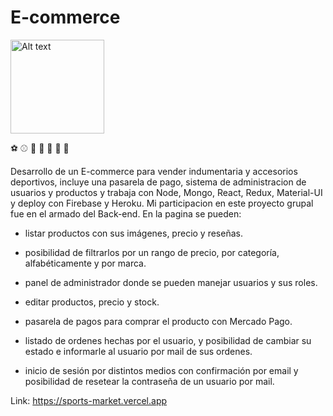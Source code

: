 # E-commerce
<img src="https://www.freeiconspng.com/uploads/exercise-sport-icon--7.png" height=150px width= 150px alt="Alt text" title="Optional title">

<p>⚽ ⚾ 🥎 🏀 🏐 🏈 🏉</p>
Desarrollo de un E-commerce para vender indumentaria y accesorios deportivos, incluye una pasarela de pago, sistema de administracion de usuarios y productos y trabaja con Node, Mongo, React, Redux, Material-UI y deploy con Firebase y Heroku. Mi participacion en este proyecto grupal fue en el armado del Back-end.
En la pagina se pueden:

- listar productos con sus imágenes, precio y reseñas.

- posibilidad de filtrarlos por un rango de precio, por categoría, alfabéticamente y por marca.

- panel de administrador donde se pueden manejar usuarios y sus roles.

- editar productos, precio y stock.

- pasarela de pagos para comprar el producto con Mercado Pago.

- listado de ordenes hechas por el usuario, y posibilidad de cambiar su estado e informarle al usuario por mail de sus ordenes.

- inicio de sesión por distintos medios con confirmación por email y posibilidad de resetear la contraseña de un usuario por mail.

Link:
https://sports-market.vercel.app
